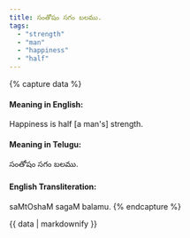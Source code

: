 ```yaml
---
title: సంతోషం సగం బలము.
tags:
  - "strength"
  - "man"
  - "happiness"
  - "half"
---
```


{% capture data %}
#### Meaning in English:
Happiness is half [a man's] strength.

#### Meaning in Telugu:
సంతోషం సగం బలము.

#### English Transliteration:
saMtOshaM sagaM balamu.
{% endcapture %}

{{ data | markdownify }}

